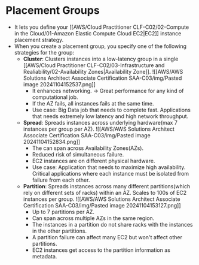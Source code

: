 # Placement Groups
- It lets you define your [[AWS/Cloud Practitioner CLF-C02/02-Compute in the Cloud/01-Amazon Elastic Compute Cloud EC2|EC2]] instance placement strategy.
- When you create a placement group, you specify one of the following strategies for the group:
	- **Cluster**: Clusters instances into a low-latency group in a single [[AWS/Cloud Practitioner CLF-C02/03-Infrastructure and Realiability/02-Availability Zones|Availability Zone]].
		![[AWS/AWS Solutions Architect Associate Certification SAA-C03/img/Pasted image 20241104152537.png]]
		- It enhances networking. -> Great performance for any kind of computational job.
		- If the AZ fails, all instances fails at the same time.
		- Use case: Big Data job that needs to complete fast. Applications that needs extremely low latency and high network throughput.
	- **Spread**: Spreads instances across underlying hardware(max 7 instances per group per AZ).
		![[AWS/AWS Solutions Architect Associate Certification SAA-C03/img/Pasted image 20241104152834.png]]
		- The can span across Availability Zones(AZs).
		- Reduced risk of simultaneous failure.
		- EC2 instances are on different physical hardware.
		- Use case: Application that needs to maximize high availability. Critical applications where each instance must be isolated from failure from each other.
	- **Partition**: Spreads instances across many different partitions(which rely on different sets of racks) within an AZ. Scales to 100s of EC2 instances per group.
		![[AWS/AWS Solutions Architect Associate Certification SAA-C03/img/Pasted image 20241104153127.png]]
		- Up to 7 partitions per AZ.
		- Can span across multiple AZs in the same region.
		- The instances in a partition do not share racks with the instances in the other partitions.
		- A partition failure can affect many EC2 but won't affect other partitions.
		- EC2 instances get access to the partition information as metadata.